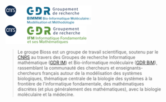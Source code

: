 ![/img/GDR-IM.png](/img/GDR-BIM.png) ![/img/GDR-IM.png](/img/GDR-IM.png)

> Le groupe Bioss est un groupe de travail scientifique, soutenu par le [CNRS](https://www.cnrs.fr) au travers des Groupes de recherche Informatique mathématique ([GDR IM](https://www.gdr-im.fr/)) et Bio-informatique moléculaire ([GDR BiM](https://www.gdr-bim.cnrs.fr/)), rassemblant la communauté des chercheurs et enseignants-chercheurs français autour de la modélisation des systèmes biologiques, thématique centrale de la biologie des systèmes à la frontière de l'informatique fondamentale, des mathématiques discrètes (et plus généralement des mathématiques), avec la biologie moléculaire et la médecine.

